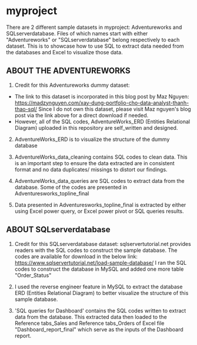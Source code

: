 # myproject

There are 2 different sample datasets in myproject: Adventureworks and SQLserverdatabase. Files of which names start with either "Adventureworks" or "SQLserverdatabase" belong respectively to each dataset. This is to showcase how to use SQL to extract data needed from the databases and Excel to visualize those data.

## ABOUT THE ADVENTUREWORKS
1. Credit for  this Adventureworks dummy dataset:
- The link to this dataset is incorporated in this blog post by Maz Nguyen:
https://madzynguyen.com/xay-dung-portfolio-cho-data-analyst-thanh-thao-sql/
 Since I do not own this dataset, please visit Maz nguyen's blog post via the link above for a direct download if needed.
- However, all of the SQL codes, AdventureWorks_ERD (Entities Relational Diagram) uploaded in this repository are self_written and designed.
  
2. AdventureWorks_ERD is to visualize the structure of the dummy database 

3. AdventureWorks_data_cleaning contains SQL codes to clean data. This is an important step to ensure the data extracted are in consistent format and no data duplicates/ missings to distort our findings. 

4. AdventureWorks_data_queries are SQL codes to extract data from the database. Some of the codes are presented in Adventuresworks_topline_final

5. Data presented in Adventuresworks_topline_final is extracted by either using Excel power query, or Excel power pivot or SQL queries results.
 
## ABOUT SQLserverdatabase
1. Credit for  this SQLserverdatabase dataset:
sqlservertutorial.net provides readers with the SQL codes to construct the sample database. The codes are available for download in the below link:
https://www.sqlservertutorial.net/load-sample-database/
I ran the SQL codes to construct the database in MySQL and added one more table "Order_Status" 

2. I used the reverse engineer feature in MySQL to extract the database ERD (Entities Relational Diagram) to better visualize the structure of this sample database.


3. 'SQL queries for Dashboard' contains the SQL codes written to extract data from the database. This extracted data then loaded to the Reference tabs_Sales and Reference tabs_Orders of Excel file "Dashboard_report_final" which serve as the inputs of the Dashboard report.
